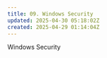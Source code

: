 ```yaml
---
title: 09. Windows Security
updated: 2025-04-30 05:18:02Z
created: 2025-04-29 01:14:04Z
---
```


Windows Security